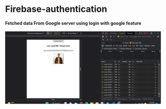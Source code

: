 # Firebase-authentication

<h4>Fetched data From Google server using login with google feature</h4>

![This is an image](https://github.com/YEL-59/Firebase-authentication/blob/main/Screenshot%202023-02-07%20132610.png)
